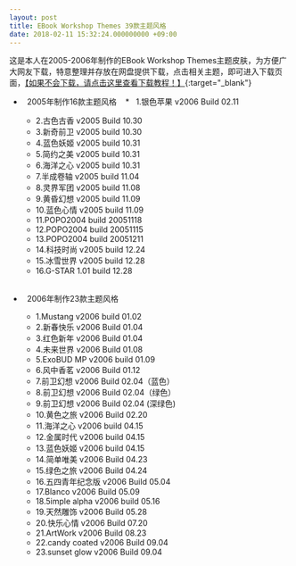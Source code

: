 ```yaml
---
layout: post
title: EBook Workshop Themes 39款主题风格
date: 2018-02-11 15:32:24.000000000 +09:00
---
```


这是本人在2005-2006年制作的EBook Workshop Themes主题皮肤，为方便广大网友下载，特意整理并存放在网盘提供下载，点击相关主题，即可进入下载页面，[【如果不会下载，请点击这里查看下载教程！】](http://blog.sina.com.cn/s/blog_180e76fbf0102x78i.html){:target="_blank"}

*   2005年制作16款主题风格
    *   1.银色苹果 v2006 Build 02.11
    *   2.古色古香 v2005 Build 10.30
    *   3.新奇前卫 v2005 build 10.30
    *   4.蓝色妖姬 v2005 build 10.31
    *   5.简约之美 v2005 build 10.31    
    *   6.海洋之心 v2005 build 10.31
    *   7.半成卷轴 v2005 build 11.04
    *   8.灵界军团 v2005 build 11.08
    *   9.黄昏幻想 v2005 build 11.09
    *   10.蓝色心情 v2005 build 11.09
    *   11.POPO2004 build 20051118
    *   12.POPO2004 build 20051115
    *   13.POPO2004 build 20051211
    *   14.科技时尚 v2005 build 12.24
    *   15.冰雪世界 v2005 build 12.28
    *   16.G-STAR 1.01  build 12.28

    <br>
*   2006年制作23款主题风格
    *   1.Mustang v2006 build 01.02
    *   2.新春快乐 v2006 Build 01.04
    *   3.红色新年 v2006 Build 01.04
    *   4.未来世界 v2006 Build 01.08
    *   5.ExoBUD MP v2006 build 01.09
    *   6.风中香茗 v2006 Build 01.12    
    *   7.前卫幻想 v2006 Build 02.04（蓝色）
    *   8.前卫幻想 v2006 Build 02.04（绿色）
    *   9.前卫幻想 v2006 Build 02.04 (深绿色)
    *   10.黄色之旅 v2006 Build 02.20
    *   11.海洋之心 v2006 build 04.15
    *   12.金属时代 v2006 build 04.15
    *   13.蓝色妖姬 v2006 build 04.15
    *   14.简单唯美 v2006 Build 04.23
    *   15.绿色之旅 v2006 Build 04.24
    *   16.五四青年纪念版 v2006 Build 05.04
    *   17.Blanco v2006 Build 05.09
    *   18.5imple alpha v2006 build 05.16
    *   19.天然雕饰 v2006 Build 05.28
    *   20.快乐心情 v2006 Build 07.20
    *   21.ArtWork v2006 Build 08.23
    *   22.candy coated v2006 Build 09.04
    *   23.sunset glow v2006 Build 09.04
    
    
